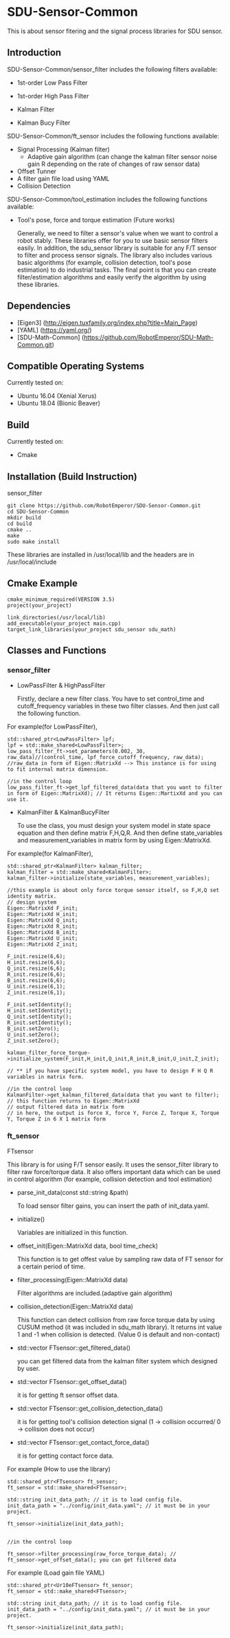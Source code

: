 # SDU-Sensor-Common
  This is about sensor fitering and the signal process libraries for SDU sensor.

## Introduction ##
SDU-Sensor-Common/sensor_filter includes the following filters available: 

* 1st-order Low Pass Filter 

* 1st-order High Pass Filter

* Kalman Filter

* Kalman Bucy Filter 

SDU-Sensor-Common/ft_sensor includes the following functions available:

* Signal Processing (Kalman filter)
  * Adaptive gain algorithm (can change the kalman filter sensor noise gain R depending on the rate of changes of raw sensor data)
* Offset Tunner
* A filter gain file load using YAML 
* Collision Detection


SDU-Sensor-Common/tool_estimation includes the following functions available:

* Tool's pose, force and torque estimation (Future works) 

  Generally, we need to filter a sensor's value when we want to control a robot stably. These libraries offer for you to use basic sensor filters easily. In addition, the sdu_sensor library is suitable for any F/T sensor to filter and process sensor signals. The library also includes various basic algorithms (for example, collision detection, tool's pose estimation) to do industrial tasks. The final point is that you can create filter/estimation algorithms and easily verify the algorithm by using these libraries.

## Dependencies ##
* [Eigen3] (http://eigen.tuxfamily.org/index.php?title=Main_Page)
* [YAML] (https://yaml.org/)
* [SDU-Math-Common] (https://github.com/RobotEmperor/SDU-Math-Common.git)

## Compatible Operating Systems ##
  Currently tested on:

* Ubuntu 16.04 (Xenial Xerus)
* Ubuntu 18.04 (Bionic Beaver)

## Build ##
  Currently tested on:

* Cmake 

## Installation (Build Instruction) ##

  sensor_filter

    git clone https://github.com/RobotEmperor/SDU-Sensor-Common.git
    cd SDU-Sensor-Common
    mkdir build
    cd build
    cmake ..
    make 
    sudo make install 
    
  These libraries are installed in /usr/local/lib and the headers are in /usr/local/include
  
## Cmake Example ## 

    cmake_minimum_required(VERSION 3.5)
    project(your_project)
    
    link_directories(/usr/local/lib)
    add_executable(your_project main.cpp)
    target_link_libraries(your_project sdu_sensor sdu_math)


## Classes and Functions ##

  ### sensor_filter ###

* LowPassFilter & HighPassFilter 

  Firstly, declare a new filter class. You have to set control_time and cutoff_frequency variables in these two filter classes. And then just call the following function.

For example(for LowPassFilter), 

    std::shared_ptr<LowPassFilter> lpf;
    lpf = std::make_shared<LowPassFilter>;
    low_pass_filter_ft->set_parameters(0.002, 30, raw_data)//(control_time, lpf_force_cutoff_frequency, raw_data);
    //raw_data in form of Eigen::MatrixXd --> This instance is for using to fit internal matrix dimension.
    
    //in the control loop 
    low_pass_filter_ft->get_lpf_filtered_data(data that you want to filter in form of Eigen::MatrixXd); // It returns Eigen::MartixXd and you can use it. 
    
    

* KalmanFilter & KalmanBucyFilter

  To use the class, you must design your system model in state space equation and then define matrix F,H,Q,R. And then define state_variables and measurement_variables in matrix form by using Eigen::MatrixXd. 
  
For example(for KalmanFilter), 

    std::shared_ptr<KalmanFilter> kalman_filter;
    kalman_filter = std::make_shared<KalmanFilter>;
    kalman_filter->initialize(state_variables, measurement_variables); 
    
    //this example is about only force torque sensor itself, so F,H,Q set identity matrix.
    // design system
    Eigen::MatrixXd F_init;
    Eigen::MatrixXd H_init;
    Eigen::MatrixXd Q_init;
    Eigen::MatrixXd R_init;
    Eigen::MatrixXd B_init;
    Eigen::MatrixXd U_init;
    Eigen::MatrixXd Z_init;
    
    F_init.resize(6,6);
    H_init.resize(6,6);
    Q_init.resize(6,6);
    R_init.resize(6,6);
    B_init.resize(6,6);
    U_init.resize(6,1);
    Z_init.resize(6,1);
    
    F_init.setIdentity();
    H_init.setIdentity();
    Q_init.setIdentity();
    R_init.setIdentity();
    B_init.setZero();
    U_init.setZero();
    Z_init.setZero();
    
    kalman_filter_force_torque->initialize_system(F_init,H_init,Q_init,R_init,B_init,U_init,Z_init);
    
    // ** if you have specific system model, you have to design F H Q R variables in matrix form. 
    
    //in the control loop 
    KalmanFilter->get_kalman_filtered_data(data that you want to filter); // this function returns to Eigen::MatrixXd
    // output filtered data in matrix form
    // in here, the output is force X, force Y, Force Z, Torque X, Torque Y, Torque Z in 6 X 1 matrix form
    
    
  ### ft_sensor ###

  FTsensor
  
  This library is for using F/T sensor easily. It uses the sensor_filter library to filter raw force/torque data. It also offers important data which can be used in control algorithm (for example, collision detection and tool estimation) 
  
  * parse_init_data(const std::string &path)
  
    To load sensor filter gains, you can insert the path of init_data.yaml.
  
  * initialize()
    
    Variables are initialized in this function. 
    
  * offset_init(Eigen::MatrixXd data, bool time_check)
  
    This function is to get offest value by sampling raw data of FT sensor for a certain period of time.
    
  * filter_processing(Eigen::MatrixXd data) 
  
    Filter algorithms are included.(adaptive gain algorithm)
    
  * collision_detection(Eigen::MatrixXd data)
  
    This function can detect collision from raw force torque data by using CUSUM method (it was included in sdu_math library). It returns int value 1 and -1 when collision is detected. (Value 0 is default and non-contact)
    
  * std::vector<double> FTsensor::get_filtered_data()
    
    you can get filtered data from the kalman filter system which designed by user.
    
  * std::vector<double> FTsensor::get_offset_data()
  
    it is for getting ft sensor offset data.
  
  * std::vector<double> FTsensor::get_collision_detection_data()
  
    it is for getting tool's collision detection signal (1 -> collision occurred/ 0 -> collision does not occur)
  
  * std::vector<double> FTsensor::get_contact_force_data()
  
    it is for getting contact force data. 
    
For example (How to use the library)

    std::shared_ptr<FTsensor> ft_sensor;
    ft_sensor = std::make_shared<FTsensor>;
    
    std::string init_data_path; // it is to load config file.
    init_data_path = "../config/init_data.yaml"; // it must be in your project.
    
    ft_sensor->initialize(init_data_path);
    
    
    //in the control loop
  
    ft_sensor->filter_processing(raw_force_torque_data); //
    ft_sensor->get_offset_data(); you can get filtered data
    
For example (Load gain file YAML)

    std::shared_ptr<Ur10eFTsensor> ft_sensor;
    ft_sensor = std::make_shared<FTsensor>;
    
    std::string init_data_path; // it is to load config file.
    init_data_path = "../config/init_data.yaml"; // it must be in your project.
   
    ft_sensor->initialize(init_data_path); 
